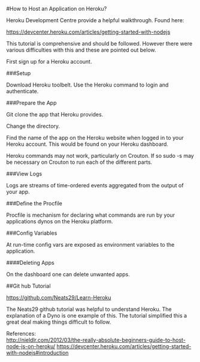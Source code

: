 #How to Host an Application on Heroku?

Heroku Development Centre provide a helpful walkthrough. Found here:

https://devcenter.heroku.com/articles/getting-started-with-nodejs

This tutorial is comprehensive and should be followed. However there were various difficulties with this and these are pointed out below.

First sign up for a Heroku account.

###Setup

Download Heroku toolbelt.
Use the Heroku command to login and authenticate.

###Prepare the App

Git clone the app that Heroku provides.

Change the directory.

Find the name of the app on the Heroku website when logged in to your Heroku account. This would be found on your Heroku dashboard.

Heroku commands may not work, particularly on Crouton. If so sudo -s may be necessary on Crouton to run each of the different parts.


###View Logs

Logs are streams of time-ordered events aggregated from the output of your app.

###Define the Procfile

Procfile is mechanism for declaring what commands are run by your applications dynos on the Heroku platform.

###Config Variables

At run-time config vars are exposed as environment variables to the application.

####Deleting Apps

On the dashboard one can delete unwanted apps.

##Git hub Tutorial

https://github.com/Neats29/Learn-Heroku

The Neats29 github tutorial was helpful to understand Heroku. The explanation of a Dyno is one example of this. The tutorial simplified this a great deal making things difficult to follow.

References:  
http://nieldlr.com/2012/03/the-really-absolute-beginners-guide-to-host-node-js-on-heroku/
https://devcenter.heroku.com/articles/getting-started-with-nodejs#introduction

